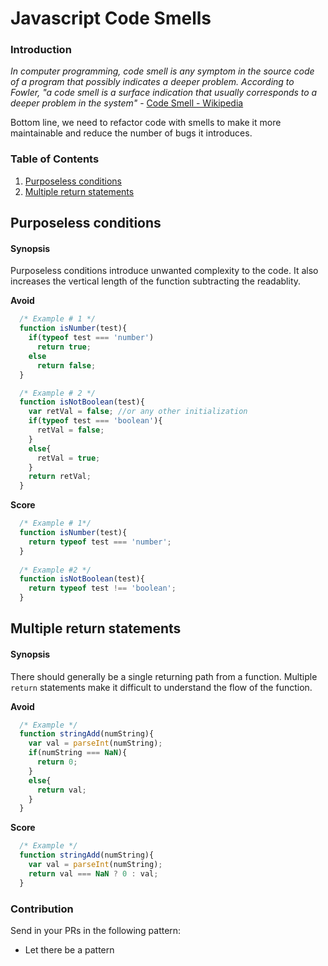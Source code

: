 # Javascript Code Smells

### Introduction
*In computer programming, code smell is any symptom in the source code of a program that possibly indicates a deeper problem. According to Fowler, "a code smell is a surface indication that usually corresponds to a deeper problem in the system"* - [Code Smell - Wikipedia](https://en.wikipedia.org/wiki/Code_smell)

Bottom line, we need to refactor code with smells to make it more maintainable and reduce the number of bugs it introduces.

### Table of Contents
  1. [Purposeless conditions](#purposeless-conditions)
  2. [Multiple return statements](#redundant-returns)
  
## Purposeless conditions

#### Synopsis
Purposeless conditions introduce unwanted complexity to the code. It also increases the vertical length of the function subtracting the readablity.

**Avoid**
```javascript
  /* Example # 1 */
  function isNumber(test){
    if(typeof test === 'number')
      return true;
    else
      return false;
  }

  /* Example # 2 */
  function isNotBoolean(test){
    var retVal = false; //or any other initialization
    if(typeof test === 'boolean'){
      retVal = false;
    }
    else{
      retVal = true;
    }
    return retVal;
  }
```
**Score**
```javascript
  /* Example # 1*/
  function isNumber(test){
    return typeof test === 'number';
  }
  
  /* Example #2 */
  function isNotBoolean(test){
    return typeof test !== 'boolean';
  }
```

## Multiple return statements

#### Synopsis
There should generally be a single returning path from a function. Multiple `return` statements make it difficult to understand the flow of the function.

**Avoid**
```javascript
  /* Example */
  function stringAdd(numString){
    var val = parseInt(numString);
    if(numString === NaN){
      return 0;
    }
    else{
      return val;
    }
  }
```

**Score**
```javascript
  /* Example */
  function stringAdd(numString){
    var val = parseInt(numString);
    return val === NaN ? 0 : val;
  }
```
### Contribution
Send in your PRs in the following pattern:
- Let there be a pattern
